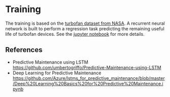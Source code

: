 # Training
The training is based on the [turbofan dataset from NASA](https://ti.arc.nasa.gov/tech/dash/groups/pcoe/prognostic-data-repository/\#turbofan). A recurrent neural network is built to perform a regression task predicting the remaining useful life of turbofan devices. See the [jupyter notebook](https://github.com/alessandropacielli/predictive-maintenance/blob/master/training/Training.ipynb) for more details.

## References
+ Predictive Maintenance using LSTM https://github.com/umbertogriffo/Predictive-Maintenance-using-LSTM
+ Deep Learning for Predictive Maintenance https://github.com/Azure/lstms_for_predictive_maintenance/blob/master/Deep%20Learning%20Basics%20for%20Predictive%20Maintenance.ipynb
